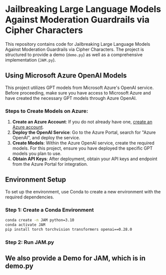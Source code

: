 # Jailbreaking Large Language Models Against Moderation Guardrails via Cipher Characters

This repository contains code for Jailbreaking Large Language Models Against Moderation Guardrails via Cipher Characters. The project is structured to provide a demo (`demo.py`) as well as a comprehensive implementation (`JAM.py`).

## Using Microsoft Azure OpenAI Models

This project utilizes GPT models from Microsoft Azure's OpenAI service. Before proceeding, make sure you have access to Microsoft Azure and have created the necessary GPT models through Azure OpenAI.

### Steps to Create Models on Azure:
1. **Create an Azure Account**: If you do not already have one, [create an Azure account](https://azure.microsoft.com/).
2. **Deploy the OpenAI Service**: Go to the Azure Portal, search for "Azure OpenAI", and deploy the service.
3. **Create Models**: Within the Azure OpenAI service, create the required models. For this project, ensure you have deployed the specific GPT models you plan to use.
4. **Obtain API Keys**: After deployment, obtain your API keys and endpoint from the Azure Portal for integration.

## Environment Setup

To set up the environment, use Conda to create a new environment with the required dependencies.

### Step 1: Create a Conda Environment
```bash
conda create -n JAM python=3.10
conda activate JAM
pip install torch torchvision transformers openai==0.28.0
```

### Step 2: Run JAM.py

## We also provide a Demo for JAM, which is in demo.py
